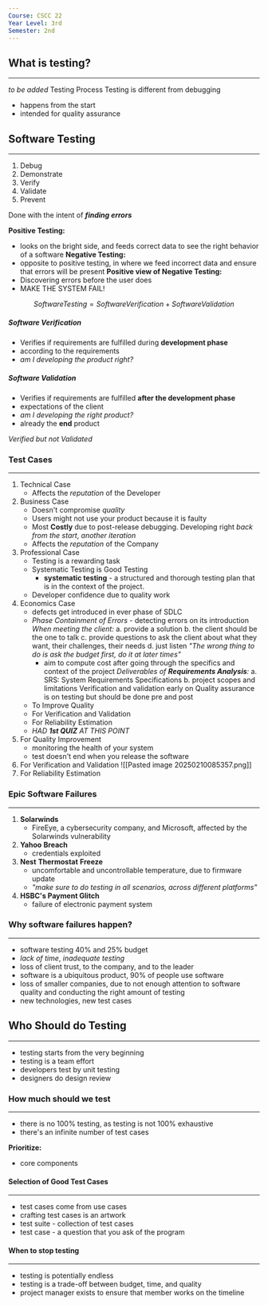 ```yaml
---
Course: CSCC 22
Year Level: 3rd
Semester: 2nd
---
```

## What is testing?
---
*to be added*
Testing Process
Testing is different from debugging
- happens from the start
- intended for quality assurance

## Software Testing
---
1. Debug
2. Demonstrate
3. Verify
4. Validate
5. Prevent

Done with the intent of ***finding errors***

**Positive Testing:**
- looks on the bright side, and feeds correct data to see the right behavior of a software
**Negative Testing:**
- opposite to positive testing, in where we feed incorrect data and ensure that errors will be present
**Positive view of Negative Testing:**
- Discovering errors before the user does
- MAKE THE SYSTEM FAIL!

$$ SoftwareTesting = Software Verification + Software Validation$$

##### Software Verification
 - Verifies if requirements are fulfilled during **development phase**
 - according to the requirements
 - *am I developing the product right?*
##### Software Validation
 - Verifies if requirements are fulfilled **after the development phase**
 - expectations of the client
 - *am I developing the right product?*
- already the **end** product

*Verified but not Validated*
### Test Cases
---
1. Technical Case
	- Affects the *reputation* of the Developer
2. Business Case
	- Doesn't compromise *quality*
	- Users might not use your product because it is faulty
	- Most **Costly** due to post-release debugging. Developing right *back from the start*, *another iteration*
	- Affects the *reputation* of the Company
3. Professional Case
	- Testing is a rewarding task
	- Systematic Testing is Good Testing
		- **systematic testing** - a structured and thorough testing plan that is in the context of the project.
	- Developer confidence due to quality work
4. Economics Case
	- defects get introduced in ever phase of SDLC
	- *Phase Containment of Errors* - detecting errors on its introduction
		*When meeting the client:*
			a. provide a solution
			b. the client should be the one to talk
			c. provide questions to ask the client about what they want, their challenges, their needs
			d. just listen
		 *"The wrong thing to do is ask the budget first, do it at later times"*
		 - aim to compute cost after going through the specifics and context of the project
		*Deliverables of **Requirements Analysis**:*
			a. SRS: System Requirements Specifications
			b. project scopes and limitations
	Verification and validation early on
	Quality assurance is on testing but should be done pre and post
	- To Improve Quality
	- For Verification and Validation
	- For Reliability Estimation
	- *HAD **1st QUIZ** AT THIS POINT*
5. For Quality Improvement
	- monitoring the health of your system
	- test doesn't end when you release the software
6. For Verification and Validation
	![[Pasted image 20250210085357.png]]
7. For Reliability Estimation


### Epic Software Failures
---
1. **Solarwinds**
	- FireEye, a cybersecurity company, and Microsoft, affected by the Solarwinds vulnerability
2. **Yahoo** **Breach**
	- credentials exploited
3. **Nest** **Thermostat** **Freeze**
	- uncomfortable and uncontrollable temperature, due to firmware update
	- *"make sure to do testing in all scenarios, across different platforms"*
4. **HSBC's Payment Glitch**
	- failure of electronic payment system

### Why software failures happen?
---
- software testing 40% and 25% budget
- *lack of time*, *inadequate testing*
- loss of client trust, to the company, and to the leader
- software is a ubiquitous product, 90% of people use software
- loss of smaller companies, due to not enough attention to software quality and conducting the right amount of testing
- new technologies, new test cases

## Who Should do Testing
---
- testing starts from the very beginning
- testing is a team effort
- developers test by unit testing
- designers do design review

### How much should we test
---
- there is no 100% testing, as testing is not 100% exhaustive
- there's an infinite number of test cases

**Prioritize:**
- core components

#### Selection of Good Test Cases
---
- test cases come from use cases
- crafting test cases is an artwork
- test suite - collection of test cases
- test case - a question that you ask of the program

#### When to stop testing
---
- testing is potentially endless
- testing is a trade-off between budget, time, and quality
- project manager exists to ensure that member works on the timeline